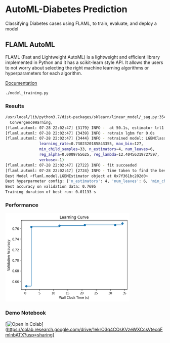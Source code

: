 # AutoML-Diabetes Prediction
Classifying Diabetes cases using  FLAML, to train, evaluate, and deploy a model

## FLAML AutoML

FLAML (Fast and Lightweight AutoML) is a lightweight and efficient library implemented in Python and it has a scikit-learn style API. It allows the users to not worry about selecting the right machine learning algorithms or hyperparameters for each algorithm.

[Documentation](https://microsoft.github.io/FLAML/docs/Use-Cases/Task-Oriented-AutoML/)

```bash
./model_training.py
```

### Results

```bash
/usr/local/lib/python3.7/dist-packages/sklearn/linear_model/_sag.py:354: ConvergenceWarning: The max_iter was reached which means the coef_ did not converge
  ConvergenceWarning,
[flaml.automl: 07-28 22:02:47] {3179} INFO -  at 50.1s,	estimator lrl1's best error=0.3052,	best estimator lgbm's best error=0.2305
[flaml.automl: 07-28 22:02:47] {3439} INFO - retrain lgbm for 0.0s
[flaml.automl: 07-28 22:02:47] {3444} INFO - retrained model: LGBMClassifier(colsample_bytree=0.9498119875710125,
               learning_rate=0.7302320185843355, max_bin=127,
               min_child_samples=33, n_estimators=4, num_leaves=6,
               reg_alpha=0.0009765625, reg_lambda=12.40456319727597,
               verbose=-1)
[flaml.automl: 07-28 22:02:47] {2722} INFO - fit succeeded
[flaml.automl: 07-28 22:02:47] {2724} INFO - Time taken to find the best model: 34.293384313583374
Best Model <flaml.model.LGBMEstimator object at 0x7f361bc202d0>
Best hyperparmeter config: {'n_estimators': 4, 'num_leaves': 6, 'min_child_samples': 33, 'learning_rate': 0.7302320185843355, 'log_max_bin': 7, 'colsample_bytree': 0.9498119875710125, 'reg_alpha': 0.0009765625, 'reg_lambda': 12.40456319727597}
Best accuracy on validation data: 0.7695
Training duration of best run: 0.01133 s
```

### Performance

![Learning Curve](LR_AutoML.png)

### Demo Notebook
[![Open In Colab](https://colab.research.google.com/assets/colab-badge.svg)](https://colab.research.google.com/drive/1ekrO3q4COsKVzeWXCcsVtecqFmInbATX?usp=sharing]
